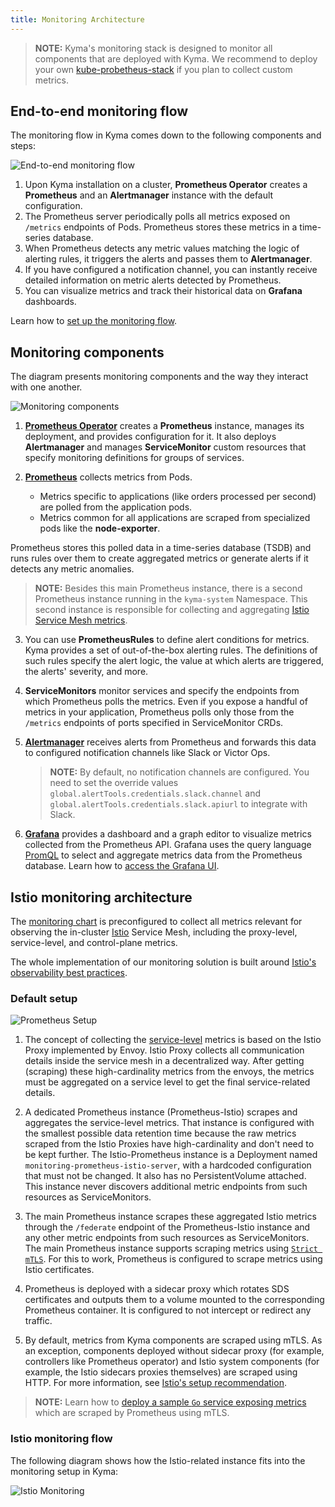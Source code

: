```yaml
---
title: Monitoring Architecture
---
```


>**NOTE:** Kyma's monitoring stack is designed to monitor all components that are deployed with Kyma. We recommend to deploy your own [kube-probetheus-stack](https://github.com/kyma-project/examples/tree/main/prometheus) if you plan to collect custom metrics.

## End-to-end monitoring flow

The monitoring flow in Kyma comes down to the following components and steps:

![End-to-end monitoring flow](./assets/obsv-monitoring-flow.svg)

1. Upon Kyma installation on a cluster, **Prometheus Operator** creates a **Prometheus** and an **Alertmanager** instance with the default configuration.
2. The Prometheus server periodically polls all metrics exposed on `/metrics` endpoints of <!-- ports specified in ServiceMonitor CRDs --> Pods. Prometheus stores these metrics in a time-series database.
3. When Prometheus detects any metric values matching the logic of alerting rules, it triggers the alerts and passes them to **Alertmanager**.
4. If you have configured a notification channel, you can instantly receive detailed information on metric alerts detected by Prometheus.
5. You can visualize metrics and track their historical data on **Grafana** dashboards.

Learn how to [set up the monitoring flow](../../03-tutorials/00-observability/README.md).

## Monitoring components

The diagram presents monitoring components and the way they interact with one another.

![Monitoring components](./assets/obsv-monitoring-architecture.svg)

1. [**Prometheus Operator**](https://github.com/coreos/prometheus-operator) creates a **Prometheus** instance, manages its deployment, and provides configuration for it. It also deploys **Alertmanager** and manages **ServiceMonitor** custom resources that specify monitoring definitions for groups of services.

2. [**Prometheus**](https://prometheus.io/docs/introduction) collects metrics from Pods.

   - Metrics specific to applications (like orders processed per second) are polled from the application pods.
   - Metrics common for all applications are scraped from specialized pods like the **node-exporter**.

Prometheus stores this polled data in a time-series database (TSDB) and runs rules over them to create aggregated metrics or generate alerts if it detects any metric anomalies.

   >**NOTE:** Besides this main Prometheus instance, there is a second Prometheus instance running in the `kyma-system` Namespace. This second instance is responsible for collecting and aggregating [Istio Service Mesh metrics](../../01-overview/main-areas/service-mesh/smsh-01-details.md).

3. You can use **PrometheusRules** to define alert conditions for metrics. Kyma provides a set of out-of-the-box alerting rules. The definitions of such rules specify the alert logic, the value at which alerts are triggered, the alerts' severity, and more.

4. **ServiceMonitors** monitor services and specify the endpoints from which Prometheus polls the metrics. Even if you expose a handful of metrics in your application, Prometheus polls only those from the `/metrics` endpoints of ports specified in ServiceMonitor CRDs.

5. [**Alertmanager**](https://prometheus.io/docs/alerting/alertmanager/) receives alerts from Prometheus and forwards this data to configured notification channels like Slack or Victor Ops.

    >**NOTE:** By default, no notification channels are configured. You need to set the override values `global.alertTools.credentials.slack.channel` and `global.alertTools.credentials.slack.apiurl` to integrate with Slack.

6. [**Grafana**](https://grafana.com/docs/guides/getting_started/) provides a dashboard and a graph editor to visualize metrics collected from the Prometheus API. Grafana uses the query language [PromQL](https://prometheus.io/docs/prometheus/latest/querying/basics/) to select and aggregate metrics data from the Prometheus database. Learn how to [access the Grafana UI](../../04-operation-guides/security/sec-06-access-expose-grafana.md).

## Istio monitoring architecture

The [monitoring chart](https://github.com/kyma-project/kyma/blob/main/resources/monitoring/values.yaml) is preconfigured to collect all metrics relevant for observing the in-cluster [Istio](https://istio.io/latest/docs/concepts/observability/) Service Mesh, including the proxy-level, service-level, and control-plane metrics.

The whole implementation of our monitoring solution is built around [Istio's observability best practices](https://istio.io/latest/docs/ops/best-practices/observability/).

### Default setup

![Prometheus Setup](./assets/obsv-prometheus-setup.svg)

1. The concept of collecting the [service-level](https://istio.io/latest/docs/concepts/observability/#service-level-metrics) metrics is based on the Istio Proxy implemented by Envoy. Istio Proxy collects all communication details inside the service mesh in a decentralized way. After getting (scraping) these high-cardinality metrics from the envoys, the metrics must be aggregated on a service level to get the final service-related details.

2. A dedicated Prometheus instance (Prometheus-Istio) scrapes and aggregates the service-level metrics. That instance is configured with the smallest possible data retention time because the raw metrics scraped from the Istio Proxies have high-cardinality and don't need to be kept further.
The Istio-Prometheus instance is a Deployment named `monitoring-prometheus-istio-server`, with a hardcoded configuration that must not be changed. It also has no PersistentVolume attached. This instance never discovers additional metric endpoints from such resources as ServiceMonitors.

3. The main Prometheus instance scrapes these aggregated Istio metrics through the `/federate` endpoint of the Prometheus-Istio instance and any other metric endpoints from such resources as ServiceMonitors.
The main Prometheus instance supports scraping metrics using [`Strict mTLS`](https://istio.io/latest/docs/tasks/security/authentication/authn-policy/#globally-enabling-istio-mutual-tls-in-strict-mode). For this to work, Prometheus is configured to scrape metrics using Istio certificates.

4. Prometheus is deployed with a sidecar proxy which rotates SDS certificates and outputs them to a volume mounted to the corresponding Prometheus container. It is configured to not intercept or redirect any traffic.

5. By default, metrics from Kyma components are scraped using mTLS. As an exception, components deployed without sidecar proxy (for example, controllers like Prometheus operator) and Istio system components (for example, the Istio sidecars proxies themselves) are scraped using HTTP. For more information, see [Istio's setup recommendation](https://istio.io/latest/docs/ops/integrations/prometheus/#tls-settings).

>**NOTE:** Learn how to [deploy a sample `Go` service exposing metrics](https://github.com/kyma-project/examples/tree/main/prometheus/monitoring-custom-metrics) which are scraped by Prometheus using mTLS.

### Istio monitoring flow

The following diagram shows how the Istio-related instance fits into the monitoring setup in Kyma:

![Istio Monitoring](./assets/obsv-monitoring-istio.svg)

